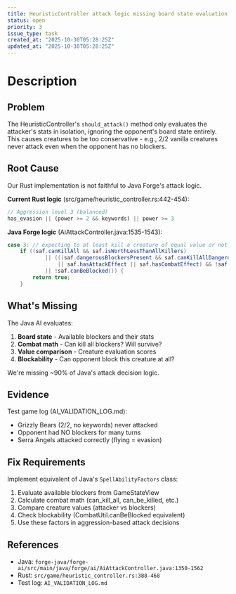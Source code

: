 ```yaml
---
title: HeuristicController attack logic missing board state evaluation
status: open
priority: 3
issue_type: task
created_at: "2025-10-30T05:28:25Z"
updated_at: "2025-10-30T05:28:25Z"
---
```


# Description

## Problem

The HeuristicController's `should_attack()` method only evaluates the attacker's stats in isolation, ignoring the opponent's board state entirely. This causes creatures to be too conservative - e.g., 2/2 vanilla creatures never attack even when the opponent has no blockers.

## Root Cause

Our Rust implementation is not faithful to Java Forge's attack logic.

**Current Rust logic** (src/game/heuristic_controller.rs:442-454):
```rust
// Aggression level 3 (balanced)
has_evasion || (power >= 2 && keywords) || power >= 3
```

**Java Forge logic** (AiAttackController.java:1535-1543):
```java
case 3: // expecting to at least kill a creature of equal value or not be blocked
    if ((saf.canKillAll && saf.isWorthLessThanAllKillers)
            || (((saf.dangerousBlockersPresent && saf.canKillAllDangerous)
                || saf.hasAttackEffect || saf.hasCombatEffect) && !saf.canBeKilledByOne)
            || !saf.canBeBlocked()) {
        return true;
    }
```

## What's Missing

The Java AI evaluates:
1. **Board state** - Available blockers and their stats
2. **Combat math** - Can kill all blockers? Will survive?
3. **Value comparison** - Creature evaluation scores
4. **Blockability** - Can opponent block this creature at all?

We're missing ~90% of Java's attack decision logic.

## Evidence

Test game log (AI_VALIDATION_LOG.md):
- Grizzly Bears (2/2, no keywords) never attacked
- Opponent had NO blockers for many turns
- Serra Angels attacked correctly (flying = evasion)

## Fix Requirements

Implement equivalent of Java's `SpellAbilityFactors` class:
1. Evaluate available blockers from GameStateView
2. Calculate combat math (can_kill_all, can_be_killed, etc.)
3. Compare creature values (attacker vs blockers)
4. Check blockability (CombatUtil.canBeBlocked equivalent)
5. Use these factors in aggression-based attack decisions

## References

- Java: `forge-java/forge-ai/src/main/java/forge/ai/AiAttackController.java:1350-1562`
- Rust: `src/game/heuristic_controller.rs:388-468`
- Test log: `AI_VALIDATION_LOG.md`

